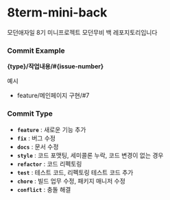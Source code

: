 # 8term-mini-back
모던애자일 8기 미니프로젝트 모던무비 백 레포지토리입니다

### Commit Example

**{type}/작업내용/#{issue-number}**

예시

- feature/메인페이지 구현/#7

### Commit Type

- **`feature`** : 새로운 기능 추가
- **`fix`** : 버그 수정
- **`docs`** : 문서 수정
- **`style`** : 코드 포맷팅, 세미콜론 누락, 코드 변경이 없는 경우
- **`refactor`** : 코드 리펙토링
- **`test`** : 테스트 코드, 리펙토링 테스트 코드 추가
- **`chore`** : 빌드 업무 수정, 패키지 매니저 수정
- **`conflict`** : 충돌 해결
